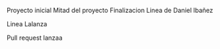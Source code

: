 Proyecto inicial
Mitad del proyecto
Finalizacion
Linea de Daniel Ibañez

Linea Lalanza

Pull request lanzaa
